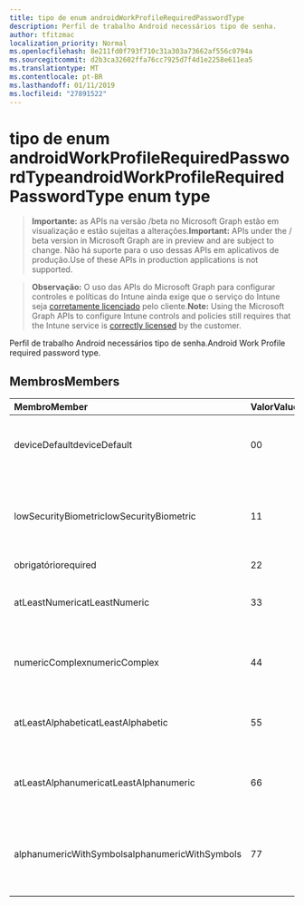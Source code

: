 ```yaml
---
title: tipo de enum androidWorkProfileRequiredPasswordType
description: Perfil de trabalho Android necessários tipo de senha.
author: tfitzmac
localization_priority: Normal
ms.openlocfilehash: 8e211fd0f793f710c31a303a73662af556c0794a
ms.sourcegitcommit: d2b3ca32602ffa76cc7925d7f4d1e2258e611ea5
ms.translationtype: MT
ms.contentlocale: pt-BR
ms.lasthandoff: 01/11/2019
ms.locfileid: "27891522"
---
```

# <a name="androidworkprofilerequiredpasswordtype-enum-type"></a><span data-ttu-id="a24f5-103">tipo de enum androidWorkProfileRequiredPasswordType</span><span class="sxs-lookup"><span data-stu-id="a24f5-103">androidWorkProfileRequiredPasswordType enum type</span></span>

> <span data-ttu-id="a24f5-104">**Importante:** as APIs na versão /beta no Microsoft Graph estão em visualização e estão sujeitas a alterações.</span><span class="sxs-lookup"><span data-stu-id="a24f5-104">**Important:** APIs under the / beta version in Microsoft Graph are in preview and are subject to change.</span></span> <span data-ttu-id="a24f5-105">Não há suporte para o uso dessas APIs em aplicativos de produção.</span><span class="sxs-lookup"><span data-stu-id="a24f5-105">Use of these APIs in production applications is not supported.</span></span>

> <span data-ttu-id="a24f5-106">**Observação:** O uso das APIs do Microsoft Graph para configurar controles e políticas do Intune ainda exige que o serviço do Intune seja [corretamente licenciado](https://go.microsoft.com/fwlink/?linkid=839381) pelo cliente.</span><span class="sxs-lookup"><span data-stu-id="a24f5-106">**Note:** Using the Microsoft Graph APIs to configure Intune controls and policies still requires that the Intune service is [correctly licensed](https://go.microsoft.com/fwlink/?linkid=839381) by the customer.</span></span>

<span data-ttu-id="a24f5-107">Perfil de trabalho Android necessários tipo de senha.</span><span class="sxs-lookup"><span data-stu-id="a24f5-107">Android Work Profile required password type.</span></span>
## <a name="members"></a><span data-ttu-id="a24f5-108">Membros</span><span class="sxs-lookup"><span data-stu-id="a24f5-108">Members</span></span>
|<span data-ttu-id="a24f5-109">Membro</span><span class="sxs-lookup"><span data-stu-id="a24f5-109">Member</span></span>|<span data-ttu-id="a24f5-110">Valor</span><span class="sxs-lookup"><span data-stu-id="a24f5-110">Value</span></span>|<span data-ttu-id="a24f5-111">Descrição</span><span class="sxs-lookup"><span data-stu-id="a24f5-111">Description</span></span>|
|:---|:---|:---|
|<span data-ttu-id="a24f5-112">deviceDefault</span><span class="sxs-lookup"><span data-stu-id="a24f5-112">deviceDefault</span></span>|<span data-ttu-id="a24f5-113">0</span><span class="sxs-lookup"><span data-stu-id="a24f5-113">0</span></span>|<span data-ttu-id="a24f5-114">Valor de padrão de dispositivo, sem intenção.</span><span class="sxs-lookup"><span data-stu-id="a24f5-114">Device default value, no intent.</span></span>|
|<span data-ttu-id="a24f5-115">lowSecurityBiometric</span><span class="sxs-lookup"><span data-stu-id="a24f5-115">lowSecurityBiometric</span></span>|<span data-ttu-id="a24f5-116">1</span><span class="sxs-lookup"><span data-stu-id="a24f5-116">1</span></span>|<span data-ttu-id="a24f5-117">Biométrica baixa segurança com base em senha necessária.</span><span class="sxs-lookup"><span data-stu-id="a24f5-117">Low security biometrics based password required.</span></span>|
|<span data-ttu-id="a24f5-118">obrigatório</span><span class="sxs-lookup"><span data-stu-id="a24f5-118">required</span></span>|<span data-ttu-id="a24f5-119">2</span><span class="sxs-lookup"><span data-stu-id="a24f5-119">2</span></span>|<span data-ttu-id="a24f5-120">Obrigatório.</span><span class="sxs-lookup"><span data-stu-id="a24f5-120">Required.</span></span>|
|<span data-ttu-id="a24f5-121">atLeastNumeric</span><span class="sxs-lookup"><span data-stu-id="a24f5-121">atLeastNumeric</span></span>|<span data-ttu-id="a24f5-122">3</span><span class="sxs-lookup"><span data-stu-id="a24f5-122">3</span></span>|<span data-ttu-id="a24f5-123">Senha de pelo menos numérica necessária.</span><span class="sxs-lookup"><span data-stu-id="a24f5-123">At least numeric password required.</span></span>|
|<span data-ttu-id="a24f5-124">numericComplex</span><span class="sxs-lookup"><span data-stu-id="a24f5-124">numericComplex</span></span>|<span data-ttu-id="a24f5-125">4</span><span class="sxs-lookup"><span data-stu-id="a24f5-125">4</span></span>|<span data-ttu-id="a24f5-126">Senha complexa numérica necessária.</span><span class="sxs-lookup"><span data-stu-id="a24f5-126">Numeric complex password required.</span></span>|
|<span data-ttu-id="a24f5-127">atLeastAlphabetic</span><span class="sxs-lookup"><span data-stu-id="a24f5-127">atLeastAlphabetic</span></span>|<span data-ttu-id="a24f5-128">5</span><span class="sxs-lookup"><span data-stu-id="a24f5-128">5</span></span>|<span data-ttu-id="a24f5-129">Senha de pelo menos alfabética necessária.</span><span class="sxs-lookup"><span data-stu-id="a24f5-129">At least alphabetic password required.</span></span>|
|<span data-ttu-id="a24f5-130">atLeastAlphanumeric</span><span class="sxs-lookup"><span data-stu-id="a24f5-130">atLeastAlphanumeric</span></span>|<span data-ttu-id="a24f5-131">6</span><span class="sxs-lookup"><span data-stu-id="a24f5-131">6</span></span>|<span data-ttu-id="a24f5-132">Senha de pelo menos alfanumérica necessária.</span><span class="sxs-lookup"><span data-stu-id="a24f5-132">At least alphanumeric password required.</span></span>|
|<span data-ttu-id="a24f5-133">alphanumericWithSymbols</span><span class="sxs-lookup"><span data-stu-id="a24f5-133">alphanumericWithSymbols</span></span>|<span data-ttu-id="a24f5-134">7</span><span class="sxs-lookup"><span data-stu-id="a24f5-134">7</span></span>|<span data-ttu-id="a24f5-135">Pelo menos alfanumérico com senha de símbolos necessária.</span><span class="sxs-lookup"><span data-stu-id="a24f5-135">At least alphanumeric with symbols password required.</span></span>|






